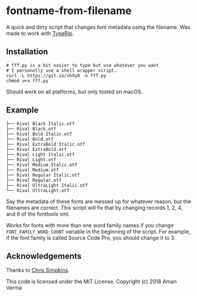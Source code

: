 # fontname-from-filename

A quick and dirty script that changes font metadata using the filename.
Was made to work with [TypeRip](https://github.com/CodeZombie/TypeRip).

## Installation

```
# fff.py is a bit easier to type but use whatever you want
# I personally use a shell wrapper script.
curl -L https://git.io/vhXyO -o fff.py
chmod u+x fff.py
```

Should work on all platforms, but only tested on macOS.

## Example

```
├── Rival Black Italic.otf
├── Rival Black.otf
├── Rival Bold Italic.otf
├── Rival Bold.otf
├── Rival ExtraBold Italic.otf
├── Rival ExtraBold.otf
├── Rival Light Italic.otf
├── Rival Light.otf
├── Rival Medium Italic.otf
├── Rival Medium.otf
├── Rival Regular Italic.otf
├── Rival Regular.otf
├── Rival UltraLight Italic.otf
└── Rival UltraLight.otf
```

Say the metadata of these fonts are messed up for whatever reason, but the filenames are
correct. This script will fix that by changing records 1, 2, 4, and 6 of the fonttools xml.

Works for fonts with more than one word family names if you change `FONT_FAMILY_WORD_COUNT`
variable in the beginning of the script.
For example, if the font family is called Source Code Pro, you should change
it to 3.

## Acknowledgements

Thanks to [Chris Simpkins](https://github.com/chrissimpkins/fontname.py).

This code is licensed under the MIT License. Copyright (c) 2018 Aman Verma
